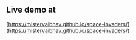 ## Live demo at

[https://mistervaibhav.github.io/space-invaders/](https://mistervaibhav.github.io/space-invaders/)
